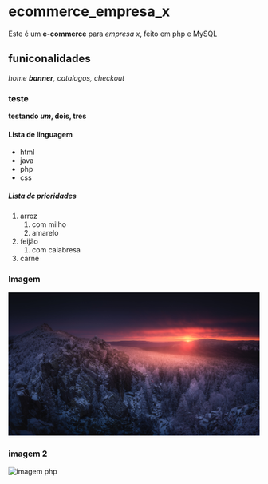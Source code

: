 # ecommerce_empresa_x
Este é um **e-commerce** para *empresa x*, feito em php e MySQL

## funiconalidades 

_home **banner**, catalagos, checkout_

### teste

__testando _um_, dois, tres__


#### Lista de linguagem

* html
* java
* php
* css

##### Lista de prioridades

1. arroz 
    1. com milho
    2. amarelo
2. feijão
    1. com calabresa
3. carne


### Imagem

![foto aleatoria](img/img.jpg)

### imagem 2
![imagem php](https://upload.wikimedia.org/wikipedia/commons/thumb/2/27/PHP-logo.svg/1200px-PHP-logo.svg.png)